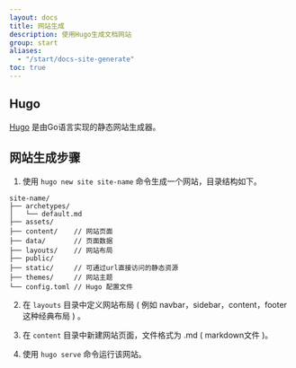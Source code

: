 ```yaml
---
layout: docs
title: 网站生成
description: 使用Hugo生成文档网站
group: start
aliases:
  - "/start/docs-site-generate"
toc: true
---
```


## Hugo

[Hugo](https://gohugo.io/) 是由Go语言实现的静态网站生成器。

## 网站生成步骤
1. 使用 `hugo new site site-name` 命令生成一个网站，目录结构如下。

```text
site-name/
├── archetypes/
│   └── default.md
├── assets/
├── content/    // 网站页面
├── data/       // 页面数据
├── layouts/    // 网站布局
├── public/
├── static/     // 可通过url直接访问的静态资源
├── themes/     // 网站主题
└── config.toml // Hugo 配置文件
```

2. 在 `layouts` 目录中定义网站布局 ( 例如 navbar，sidebar，content，footer 这种经典布局 ) 。

3. 在 `content` 目录中新建网站页面，文件格式为 .md ( markdown文件 )。

4. 使用 `hugo serve` 命令运行该网站。

